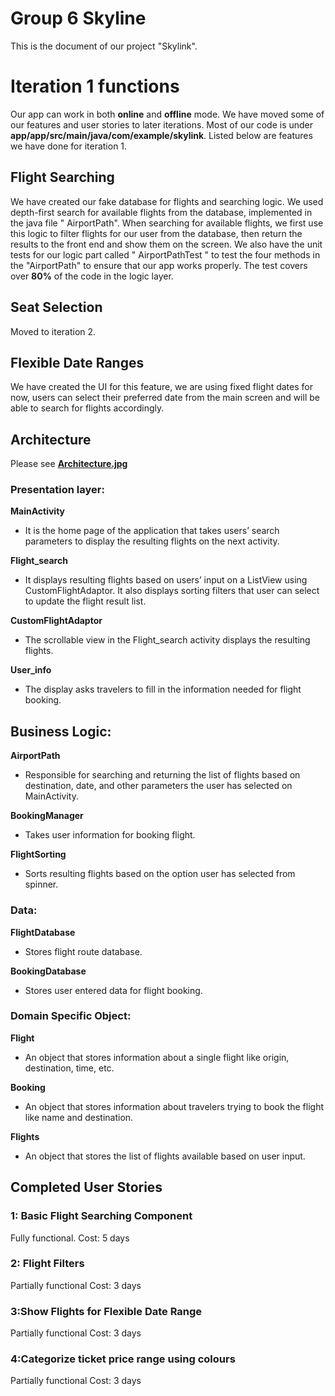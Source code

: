 # Group 6 Skyline

This is the document of our project "Skylink".


# Iteration 1 functions 

Our app can work in both **online** and **offline** mode. We have moved some of our features and user stories to later iterations. Most of our code is under **app/app/src/main/java/com/example/skylink**. Listed below are features we have done for iteration 1.

## Flight Searching

We have created our fake database for flights and searching logic. We used depth-first search for available flights from the database, implemented in the java file " AirportPath". When searching for available flights, we first use this logic to filter flights for our user from the database, then return the results to the front end and show them on the screen. We also have the unit tests for our logic part called " AirportPathTest " to test the four methods in the "AirportPath" to ensure that our app works properly. The test covers over **80%** of the code in the logic layer. 
## Seat Selection
Moved to iteration 2.
## Flexible Date Ranges
We have created the UI for this feature, we are using fixed flight dates for now, users can select their preferred date from the main screen and will be able to search for flights accordingly.
## Architecture
Please see [**Architecture.jpg**](https://code.cs.umanitoba.ca/comp3350-winter2024/shadedragon-a02-6/-/blob/main/docs/iteration1_architecture.jpg)

### Presentation layer:

**MainActivity**
  - It is the home page of the application that takes users’ search parameters to display the resulting flights on the next activity.

**Flight_search**
- It displays resulting flights based on users’ input on a ListView using CustomFlightAdaptor. It also displays sorting filters that user can select to update the flight result list.


**CustomFlightAdaptor**
- The scrollable view in the Flight_search activity displays the resulting flights.


**User_info**
- The display asks travelers to fill in the information needed for flight booking.


## Business Logic:

**AirportPath**
- Responsible for searching and returning the list of flights based on destination, date, and other parameters the user has selected on MainActivity.

**BookingManager**
- Takes user information for booking flight.

**FlightSorting**
- Sorts resulting flights based on the option user has selected from spinner.

### Data:

**FlightDatabase**
- Stores flight route database.

**BookingDatabase**
- Stores user entered data for flight booking.

### Domain Specific Object:

**Flight**
- An object that stores information about a single flight like origin, destination, time, etc.


**Booking**
- An object that stores information about travelers trying to book the flight like name and destination.


**Flights**
- An object that stores the list of flights available based on user input.

## Completed User Stories

### 1: Basic Flight Searching Component
Fully functional.
Cost: 5 days
### 2: Flight Filters
Partially functional
Cost: 3 days
### 3:Show Flights for Flexible Date Range
Partially functional
Cost: 3 days
### 4:Categorize ticket price range using colours
Partially functional
Cost: 3 days


